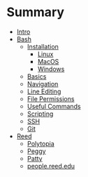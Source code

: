 # Summary

- [Intro](./intro.md)
- [Bash](./bash/overview.md)
  - [Installation](./bash/installation/index.md)
    - [Linux](./bash/installation/linux.md)
    - [MacOS]()
    - [Windows]()
  - [Basics](./bash/basics.md)
  - [Navigation](./bash/navigation.md)
  - [Line Editing](./bash/line-editing.md)
  - [File Permissions](./bash/file-perms.md)
  - [Useful Commands](./bash/useful-cmds.md)
  - [Scripting](./bash/scripting.md)
  - [SSH]()
  - [Git]()
- [Reed]()
  - [Polytopia]()
  - [Peggy]()
  - [Patty]()
  - [people.reed.edu]()
